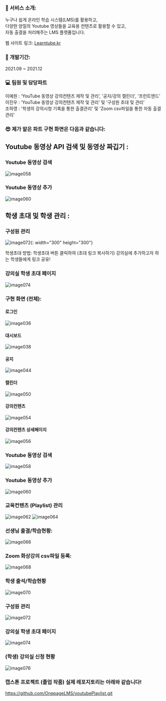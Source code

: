 ### 🎤 서비스 소개:
누구나 쉽게 온라인 학습 시스템(LMS)를 활용하고, <br/>
다양한 양질의 Youtube 영상들을 교육용 컨텐츠로 활용할 수 있고, <br/>
자동 출결을 처리해주는 LMS 플랫폼입니다. 

웹 사이트 링크: <a href="https://learntube.kr/login/signin"> Learntube.kr </a>

### 📅 개발기간:
<p> 2021.09 ~ 2021.12 </p>

### 💻 팀원 및 담당파트
이예원 : ‘YouTube 동영상 강의컨텐츠 제작 및 관리’, '공지/강의 캘린더', '프런트엔드' <br/>
이진우 : ‘YouTube 동영상 강의컨텐츠 제작 및 관리’ 및 ‘구성원 초대 및 관리’<br/>
조하영 : '학생의 강의시청 기록을 통한 출결관리' 및 'Zoom csv파일을 통한 자동 출결관리' <br/>

### 😎  제가 맡은 파트 구현 화면은 다음과 같습니다:
<p> </p>

## Youtube 동영상 API 검색 및 동영상 짜깁기 :

### Youtube 동영상 검색
![image058](https://user-images.githubusercontent.com/49421143/159110173-69c99255-2741-450d-8f72-781bcb307e26.png)

### Youtube 동영상 추가
![image060](https://user-images.githubusercontent.com/49421143/159110175-ef38756c-57cb-4ad5-a920-f6eddbefc43c.png)

## 학생 초대 및 학생 관리 : 

### 구성원 관리
![image072](https://user-images.githubusercontent.com/49421143/159110182-7c8ce991-b1ff-4038-837b-00006382ecb7.png){: width="300" height="300"}

학생초대 방법: 학생초대 버튼 클릭하여 (초대 링크 복사하기) 강의실에 추가하고자 하는 학생들에게 링크 공유!

### 강의실 학생 초대 페이지 
![image074](https://user-images.githubusercontent.com/49421143/159110183-45a939e2-8a0f-4f1b-8b3b-1b93018bc59f.png)

### 구현 화면 (전체):

#### 로그인
![image036](https://user-images.githubusercontent.com/49421143/159110158-0990e816-7cd7-4dff-8fdf-30929a67db06.png)

#### 대시보드
![image038](https://user-images.githubusercontent.com/49421143/159110160-305e0685-d299-4e16-b068-8ab389f45efc.png)

#### 공지 
![image044](https://user-images.githubusercontent.com/49421143/159110164-dce12d48-9a06-45c9-a646-4de700ebdb9e.png)

#### 캘린더
![image050](https://user-images.githubusercontent.com/49421143/159110167-914c5649-cd20-4656-885c-fac5a280232c.png)

#### 강의컨텐츠
![image054](https://user-images.githubusercontent.com/49421143/159110169-4c38adad-77ec-42bf-90e2-23d75541df66.png)

#### 강의컨텐츠 상세페이지
![image056](https://user-images.githubusercontent.com/49421143/159110170-7ea61f4b-9762-4b73-adb0-68053aec46e2.png)

### Youtube 동영상 검색
![image058](https://user-images.githubusercontent.com/49421143/159110173-69c99255-2741-450d-8f72-781bcb307e26.png)

### Youtube 동영상 추가
![image060](https://user-images.githubusercontent.com/49421143/159110175-ef38756c-57cb-4ad5-a920-f6eddbefc43c.png)

### 교육컨텐츠 (Playlist) 관리
![image062](https://user-images.githubusercontent.com/49421143/159110176-f2b7462a-3d7e-4215-aca6-47308925bce2.png)
![image064](https://user-images.githubusercontent.com/49421143/159110177-c197c7d0-a7a2-43e0-b935-c099bf3d0247.png)

### 선생님 출결/학습현황:
![image066](https://user-images.githubusercontent.com/49421143/159110179-cdf89078-09dd-4e8f-97bf-cc055c8df1e1.png)

### Zoom 화상강의 csv파일 등록:
![image068](https://user-images.githubusercontent.com/49421143/159110180-304749d9-7a69-41c5-81c5-1bd96db6161b.png)

### 학생 출석/학습현황
![image070](https://user-images.githubusercontent.com/49421143/159110181-29b44cd6-c909-4b2e-9f2b-edec78812028.png)

### 구성원 관리
![image072](https://user-images.githubusercontent.com/49421143/159110182-7c8ce991-b1ff-4038-837b-00006382ecb7.png)

### 강의실 학생 초대 페이지 
![image074](https://user-images.githubusercontent.com/49421143/159110183-45a939e2-8a0f-4f1b-8b3b-1b93018bc59f.png)

### (학생) 강의실 신청 현황
![image076](https://user-images.githubusercontent.com/49421143/159110185-c15e7baf-ec8e-4e89-b926-a2abf06e627a.png)

### 캡스톤 프로젝트 (졸업 작품) 실제 레포지토리는 아래와 같습니다!

https://github.com/OnepageLMS/youtubePlaylist.git


